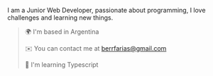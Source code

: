 I am a Junior Web Developer, passionate about programming, I love challenges and learning new things.


> 🌍  I'm based in Argentina
> 
> ✉️  You can contact me at berrfarias@gmail.com
> 
> 🧠  I'm learning Typescript
 

<!---
BernardoFarias/BernardoFarias is a ✨ special ✨ repository because its `README.md` (this file) appears on your GitHub profile.
You can click the Preview link to take a look at your changes.
--->
